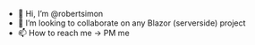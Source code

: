 - 👋 Hi, I’m @robertsimon
- 💞️ I’m looking to collaborate on any Blazor (serverside) project
- 📫 How to reach me -> PM me

<!---
robertsimon/robertsimon is a ✨ special ✨ repository because its `README.md` (this file) appears on your GitHub profile.
You can click the Preview link to take a look at your changes.
--->
